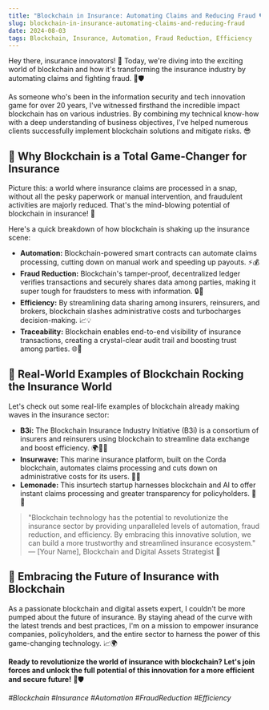 ```yaml
---
title: "Blockchain in Insurance: Automating Claims and Reducing Fraud 🛡️🔎"
slug: blockchain-in-insurance-automating-claims-and-reducing-fraud
date: 2024-08-03
tags: Blockchain, Insurance, Automation, Fraud Reduction, Efficiency
---
```


Hey there, insurance innovators! 👋 Today, we're diving into the exciting world of blockchain and how it's transforming the insurance industry by automating claims and fighting fraud. 💪🛡️

As someone who's been in the information security and tech innovation game for over 20 years, I've witnessed firsthand the incredible impact blockchain has on various industries. By combining my technical know-how with a deep understanding of business objectives, I've helped numerous clients successfully implement blockchain solutions and mitigate risks. 😎

## 🤯 Why Blockchain is a Total Game-Changer for Insurance

Picture this: a world where insurance claims are processed in a snap, without all the pesky paperwork or manual intervention, and fraudulent activities are majorly reduced. That's the mind-blowing potential of blockchain in insurance! 🚀

Here's a quick breakdown of how blockchain is shaking up the insurance scene:

- **Automation:** Blockchain-powered smart contracts can automate claims processing, cutting down on manual work and speeding up payouts. ⚡💰
- **Fraud Reduction:** Blockchain's tamper-proof, decentralized ledger verifies transactions and securely shares data among parties, making it super tough for fraudsters to mess with information. 🔒📝
- **Efficiency:** By streamlining data sharing among insurers, reinsurers, and brokers, blockchain slashes administrative costs and turbocharges decision-making. 📈💡
- **Traceability:** Blockchain enables end-to-end visibility of insurance transactions, creating a crystal-clear audit trail and boosting trust among parties. 🌐🤝

## 🌟 Real-World Examples of Blockchain Rocking the Insurance World

Let's check out some real-life examples of blockchain already making waves in the insurance sector:

- **B3i:** The Blockchain Insurance Industry Initiative (B3i) is a consortium of insurers and reinsurers using blockchain to streamline data exchange and boost efficiency. 🌍🤜🤛
- **Insurwave:** This marine insurance platform, built on the Corda blockchain, automates claims processing and cuts down on administrative costs for its users. 🌊⛵
- **Lemonade:** This insurtech startup harnesses blockchain and AI to offer instant claims processing and greater transparency for policyholders. 🍋💼

> "Blockchain technology has the potential to revolutionize the insurance sector by providing unparalleled levels of automation, fraud reduction, and efficiency. By embracing this innovative solution, we can build a more trustworthy and streamlined insurance ecosystem." — [Your Name], Blockchain and Digital Assets Strategist 🚀

## 🚀 Embracing the Future of Insurance with Blockchain

As a passionate blockchain and digital assets expert, I couldn't be more pumped about the future of insurance. By staying ahead of the curve with the latest trends and best practices, I'm on a mission to empower insurance companies, policyholders, and the entire sector to harness the power of this game-changing technology. 📈🌍

**Ready to revolutionize the world of insurance with blockchain? Let's join forces and unlock the full potential of this innovation for a more efficient and secure future!** 🤝🛡️

*#Blockchain #Insurance #Automation #FraudReduction #Efficiency*